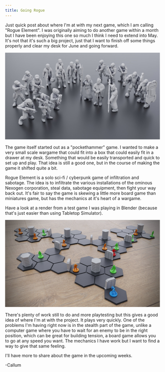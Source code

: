 ```yaml
---
title: Going Rogue
---
```


Just quick post about where I'm at with my next game, which I am calling "Rogue Element". I was originally aiming to do another game within a month but I have been enjoying this one so much I think I need to extend into May. It's not that it's such a big project, just that I want to finish off some things properly and clear my desk for June and going forward.

![](/images/blog/2024/rogue-element-update.jpg)

<!-- more -->

The game itself started out as a "pockethammer" game. I wanted to make a very small scale wargame that could fit into a box that could easily fit in a drawer at my desk. Something that would be easily transported and quick to set up and play. That idea is still a good one, but in the course of making the game it shifted quite a bit. 

Rogue Element is a solo sci-fi / cyberpunk game of infiltration and sabotage. The idea is to infiltrate the various installations of the ominous Nexogen corporation, steal data, sabotage equipment, then fight your way back out. It's fair to say the game is skewing a little more board game than miniatures game, but has the mechanics at it's heart of a wargame.

Have a look at a render from a test game I was playing in Blender (because that's just easier than using Tabletop Simulator).

![](/images/blog/2024/rogue-element-early.jpg)

There's plenty of work still to do and more playtesting but this gives a good idea of where I'm at with the project. It plays very quickly. One of the problems I'm having right now is in the stealth part of the game, unlike a computer game where you have to wait for an enemy to be in the right position, which can be great for building tension, a board game allows you to go at any speed you want. The mechanics I have work but I want to find a way to give that same feeling.

I'll have more to share about the game in the upcoming weeks.

-Callum